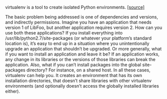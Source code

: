 virtualenv is a tool to create isolated Python environments. [[source]](https://pypi.python.org/pypi/virtualenv#downloads)

The basic problem being addressed is one of dependencies and versions, and indirectly permissions. Imagine you have an application that needs version 1 of LibFoo, but another application requires version 2. How can you use both these applications? If you install everything into /usr/lib/python2.7/site-packages (or whatever your platform’s standard location is), it’s easy to end up in a situation where you unintentionally upgrade an application that shouldn’t be upgraded. Or more generally, what if you want to install an application and leave it be? If an application works, any change in its libraries or the versions of those libraries can break the application. Also, what if you can’t install packages into the global site-packages directory? For instance, on a shared host. In all these cases, virtualenv can help you. It creates an environment that has its own installation directories, that doesn’t share libraries with other virtualenv environments (and optionally doesn’t access the globally installed libraries either).
